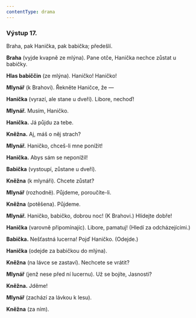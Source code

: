 ```yaml
---
contentType: drama
---
```


<section>

### Výstup 17.

Braha, pak Hanička, pak babička; předešlí.

**Braha** (vyjde kvapně ze mlýna). Pane otče, Hanička nechce zůstat u babičky. 

**Hlas babiččin** (ze mlýna). Haničko! Haničko! 

**Mlynář** (k Brahovi). Řekněte Haničce, že — 

**Hanička** (vyrazí, ale stane u dveří). Libore, nechoď! 

**Mlynář.** Musím, Haničko. 

**Hanička.** Já půjdu za tebe. 

**Kněžna.** Aj, máš o něj strach? 

**Mlynář.** Haničko, chceš-li mne ponížit! 

**Hanička.** Abys sám se neponížil! 

**Babička** (vystoupí, zůstane u dveří). 

**Kněžna** (k mlynáři). Chcete zůstat? 

**Mlynář** (rozhodně). Půjdeme, poroučíte-li. 

**Kněžna** (potěšena). Půjdeme.

**Mlynář.** Haničko, babičko, dobrou noc! (K Brahovi.) Hlídejte dobře!

**Hanička** (varovně připomínajíc). Libore, pamatuj! (Hledí za odcházejícími.)

**Babička.** Nešťastná lucerna! Pojď Haničko. (Odejde.)

**Hanička** (odejde za babičkou do mlýna).

**Kněžna** (na lávce se zastaví). Nechcete se vrátit? 

**Mlynář** (jenž nese před ní lucernu). Už se bojíte, Jasnosti?

**Kněžna.** Jděme!

**Mlynář** (zachází za lávkou k lesu). 

**Kněžna** (za ním).

</section>
